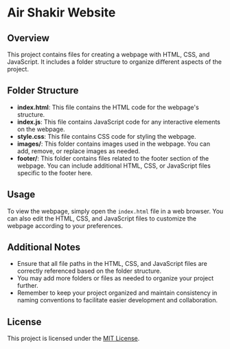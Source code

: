 # Air Shakir Website

## Overview

This project contains files for creating a webpage with HTML, CSS, and JavaScript. It includes a folder structure to organize different aspects of the project.

## Folder Structure

- **index.html**: This file contains the HTML code for the webpage's structure.
- **index.js**: This file contains JavaScript code for any interactive elements on the webpage.
- **style.css**: This file contains CSS code for styling the webpage.
- **images/**: This folder contains images used in the webpage. You can add, remove, or replace images as needed.
- **footer/**: This folder contains files related to the footer section of the webpage. You can include additional HTML, CSS, or JavaScript files specific to the footer here.

## Usage

To view the webpage, simply open the `index.html` file in a web browser. You can also edit the HTML, CSS, and JavaScript files to customize the webpage according to your preferences.

## Additional Notes

- Ensure that all file paths in the HTML, CSS, and JavaScript files are correctly referenced based on the folder structure.
- You may add more folders or files as needed to organize your project further.
- Remember to keep your project organized and maintain consistency in naming conventions to facilitate easier development and collaboration.

## License

This project is licensed under the [MIT License](LICENSE).

